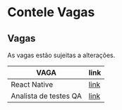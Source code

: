 # Contele Vagas

## Vagas
As vagas estão sujeitas a alterações.

| VAGA | link |
| ------ | ------ |
| React Native | [link](react-native) |
| Analista de testes QA | [link](qa) |

